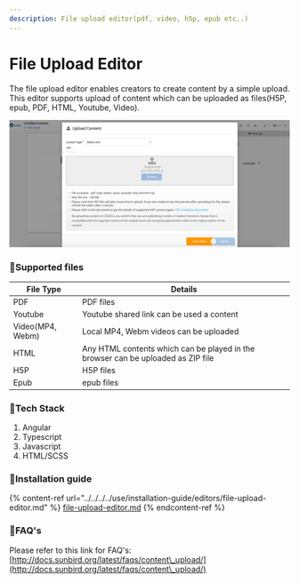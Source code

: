 ```yaml
---
description: File upload editor(pdf, video, h5p, epub etc..)
---
```


# File Upload Editor

The file upload editor enables creators to create content by a simple upload. This editor supports upload of content which can be uploaded as files(H5P, epub, PDF, HTML, Youtube, Video).

![](../../../../.gitbook/assets/image1.png)

### :stars:Supported files

| File Type        | Details                                                                          |
| ---------------- | -------------------------------------------------------------------------------- |
| PDF              | PDF files                                                                        |
| Youtube          | Youtube shared link can be used a content                                        |
| Video(MP4, Webm) | Local MP4, Webm videos can be uploaded                                           |
| HTML             | Any HTML contents which can be played in the browser can be uploaded as ZIP file |
| H5P              | H5P files                                                                        |
| Epub             | epub files                                                                       |

### :stars:Tech Stack

1. Angular
2. Typescript
3. Javascript
4. HTML/SCSS

### :stars:Installation guide

{% content-ref url="../../../../use/installation-guide/editors/file-upload-editor.md" %}
[file-upload-editor.md](../../../../use/installation-guide/editors/file-upload-editor.md)
{% endcontent-ref %}

### ​:stars:FAQ's

Please refer to this link for FAQ's: [http://docs.sunbird.org/latest/faqs/content\_upload/](http://docs.sunbird.org/latest/faqs/content\_upload/)
